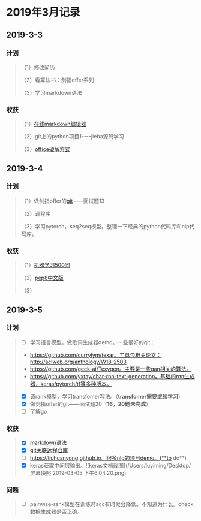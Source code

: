 # 2019年3月记录

## 2019-3-3

### 计划

> （1）修改简历
> 
> （2）看算法书：剑指offer系列
>
> （3）学习markdown语法

### 收获
> （1）[在线markdown编辑器](http://tool.oschina.net/markdown/)
> 
> （2）git上的python项目1----jieba源码学习
>
> （3）[office破解方式](https://blog.csdn.net/qq_34621169/article/details/79365247)

## 2019-3-4

### 计划

> （1）做剑指offer的[git]()——面试题13
>
> （2）调程序
>
> （3）学习pytorch，seq2seq模型。整理一下经典的python代码库和nlp代码库。

### 收获
> （1）[机器学习500问](https://python.freelycode.com/contribution/detail/47)
>
> （2）[pep8中文版](https://github.com/scutan90/DeepLearning-500-questions)
>
> （3）

## 2019-3-5

### 计划

>- [ ] 学习语言模型。做歌词生成器demo。一些很好的git：
>  - https://github.com/currylym/texar。工具包相关论文：http://aclweb.org/anthology/W18-2503
>  - https://github.com/geek-ai/Texygen。主要是一些gan相关的算法。
>  - https://github.com/yxtay/char-rnn-text-generation。基础的rnn生成器，keras/pytorch/tf等多种版本。
>
>- [x] 调rank模型，学习transfomer写法。（**transfomer需要继续学习**）
>- [x] 做剑指offer的git——面试题20（**16，20题未完成**）
>- [ ] 了解go

### 收获

>- [x] [markdown语法](https://coding.net/help/doc/project/markdown.html)
>- [x] [git关联远程仓库](https://blog.csdn.net/zhezhebie/article/details/78761417)
>- [ ] https://liuhuanyong.github.io。很多nlp的项目demo。(**to do**)
>- [x] keras获取中间层输出。![keras文档截图](/Users/luyiming/Desktop/屏幕快照 2019-03-05 下午6.04.20.png)

### 问题

>- [ ] pairwise-rank模型在训练时acc有时候会降低。不知道为什么。check数据生成器是否正确。

